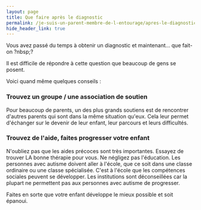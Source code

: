 ```yaml
---
layout: page
title: Que faire après le diagnostic
permalink: /je-suis-un-parent-membre-de-l-entourage/apres-le-diagnostic
hide_header_link: true
---
```


Vous avez passé du temps à obtenir un diagnostic et maintenant… que fait-on ?nbsp;?

Il est difficile de répondre à cette question que beaucoup de gens se posent.

Voici quand même quelques conseils :

### Trouvez un groupe / une association de soutien
Pour beaucoup de parents, un des plus grands soutiens est de rencontrer d'autres parents qui sont dans
la même situation qu'eux.  Cela leur permet d'échanger sur le devenir de leur enfant, leur parcours et leurs difficultés.

### Trouvez de l'aide, faites progresser votre enfant
N'oubliez pas que les aides précoces sont très importantes. Essayez de trouver LA bonne thérapie pour vous.
Ne négligez pas l'éducation. Les personnes avec autisme doivent aller à l'école, que ce soit dans une classe ordinaire ou une classe spécialisée. C'est à l'école que les compétences sociales peuvent se développer.
Les institutions sont déconseillées car la plupart ne permettent pas aux personnes avec autisme de progresser.

Faites en sorte que votre enfant développe le mieux possible et soit épanoui.

